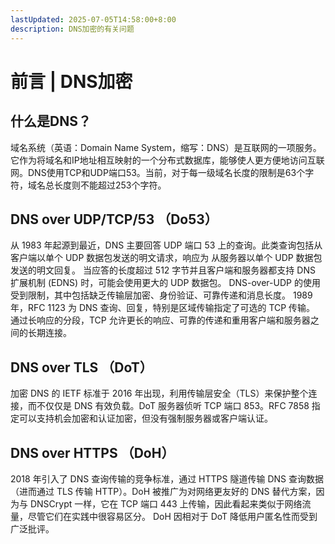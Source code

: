 ```yaml
---
lastUpdated: 2025-07-05T14:58:00+8:00
description: DNS加密的有关问题
---
```


# 前言 | DNS加密

## 什么是DNS？

域名系统（英语：Domain Name System，缩写：DNS）是互联网的一项服务。它作为将域名和IP地址相互映射的一个分布式数据库，能够使人更方便地访问互联网。DNS使用TCP和UDP端口53。当前，对于每一级域名长度的限制是63个字符，域名总长度则不能超过253个字符。

## DNS over UDP/TCP/53 （Do53）

从 1983 年起源到最近，DNS 主要回答 UDP 端口 53 上的查询。此类查询包括从客户端以单个 UDP 数据包发送的明文请求，响应为 从服务器以单个 UDP 数据包发送的明文回复。 当应答的长度超过 512 字节并且客户端和服务器都支持 DNS 扩展机制 (EDNS) 时，可能会使用更大的 UDP 数据包。 DNS-over-UDP 的使用受到限制，其中包括缺乏传输层加密、身份验证、可靠传递和消息长度。 1989 年，RFC 1123 为 DNS 查询、回复，特别是区域传输指定了可选的 TCP 传输。 通过长响应的分段，TCP 允许更长的响应、可靠的传递和重用客户端和服务器之间的长期连接。

## DNS over TLS （DoT）

加密 DNS 的 IETF 标准于 2016 年出现，利用传输层安全（TLS）来保护整个连接，而不仅仅是 DNS 有效负载。DoT 服务器侦听 TCP 端口 853。RFC 7858 指定可以支持机会加密和认证加密，但没有强制服务器或客户端认证。

## DNS over HTTPS （DoH）

2018 年引入了 DNS 查询传输的竞争标准，通过 HTTPS 隧道传输 DNS 查询数据（进而通过 TLS 传输 HTTP）。DoH 被推广为对网络更友好的 DNS 替代方案，因为与 DNSCrypt 一样，它在 TCP 端口 443 上传输，因此看起来类似于网络流量，尽管它们在实践中很容易区分。 DoH 因相对于 DoT 降低用户匿名性而受到广泛批评。
